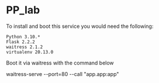 # PP_lab
To install and boot this service you would need the following:

    Python 3.10.*
    Flask 2.2.2
    waitress 2.1.2
    virtualenv 20.13.0

  
Boot it via waitress with the command below

waitress-serve --port=80 --call "app.app:app"
